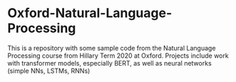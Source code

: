 # Oxford-Natural-Language-Processing
This is a repository with some sample code from the Natural Language Processing course from Hillary Term 2020 at Oxford. Projects include work with transformer models, especially BERT, as well as neural networks (simple NNs, LSTMs, RNNs)
